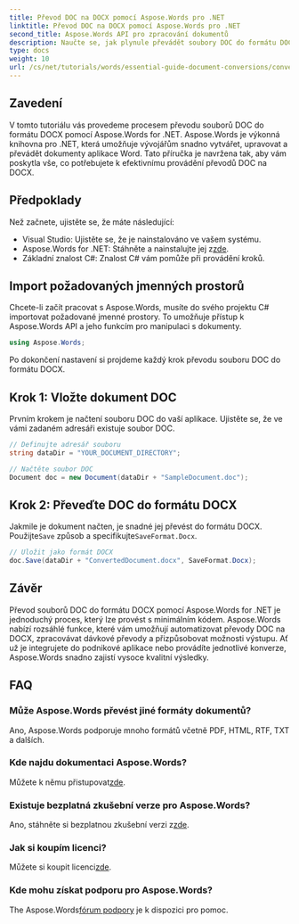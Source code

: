 ```yaml
---
title: Převod DOC na DOCX pomocí Aspose.Words pro .NET
linktitle: Převod DOC na DOCX pomocí Aspose.Words pro .NET
second_title: Aspose.Words API pro zpracování dokumentů
description: Naučte se, jak plynule převádět soubory DOC do formátu DOCX pomocí Aspose.Words for .NET. Náš podrobný průvodce pokrývá předpoklady, příklady kódu a pokročilé možnosti.
type: docs
weight: 10
url: /cs/net/tutorials/words/essential-guide-document-conversions/convert-doc-to-docx/
---
```

## Zavedení

V tomto tutoriálu vás provedeme procesem převodu souborů DOC do formátu DOCX pomocí Aspose.Words for .NET. Aspose.Words je výkonná knihovna pro .NET, která umožňuje vývojářům snadno vytvářet, upravovat a převádět dokumenty aplikace Word. Tato příručka je navržena tak, aby vám poskytla vše, co potřebujete k efektivnímu provádění převodů DOC na DOCX.

## Předpoklady

Než začnete, ujistěte se, že máte následující:
- Visual Studio: Ujistěte se, že je nainstalováno ve vašem systému.
-  Aspose.Words for .NET: Stáhněte a nainstalujte jej z[zde](https://releases.aspose.com/words/net/).
- Základní znalost C#: Znalost C# vám pomůže při provádění kroků.

## Import požadovaných jmenných prostorů

Chcete-li začít pracovat s Aspose.Words, musíte do svého projektu C# importovat požadované jmenné prostory. To umožňuje přístup k Aspose.Words API a jeho funkcím pro manipulaci s dokumenty.

```csharp
using Aspose.Words;
```

Po dokončení nastavení si projdeme každý krok převodu souboru DOC do formátu DOCX.

## Krok 1: Vložte dokument DOC

Prvním krokem je načtení souboru DOC do vaší aplikace. Ujistěte se, že ve vámi zadaném adresáři existuje soubor DOC.

```csharp
// Definujte adresář souboru
string dataDir = "YOUR_DOCUMENT_DIRECTORY";

// Načtěte soubor DOC
Document doc = new Document(dataDir + "SampleDocument.doc");
```

## Krok 2: Převeďte DOC do formátu DOCX

 Jakmile je dokument načten, je snadné jej převést do formátu DOCX. Použijte`Save` způsob a specifikujte`SaveFormat.Docx`.

```csharp
// Uložit jako formát DOCX
doc.Save(dataDir + "ConvertedDocument.docx", SaveFormat.Docx);
```

## Závěr

Převod souborů DOC do formátu DOCX pomocí Aspose.Words for .NET je jednoduchý proces, který lze provést s minimálním kódem. Aspose.Words nabízí rozsáhlé funkce, které vám umožňují automatizovat převody DOC na DOCX, zpracovávat dávkové převody a přizpůsobovat možnosti výstupu. Ať už je integrujete do podnikové aplikace nebo provádíte jednotlivé konverze, Aspose.Words snadno zajistí vysoce kvalitní výsledky.

## FAQ

### Může Aspose.Words převést jiné formáty dokumentů?
Ano, Aspose.Words podporuje mnoho formátů včetně PDF, HTML, RTF, TXT a dalších.

### Kde najdu dokumentaci Aspose.Words?
 Můžete k němu přistupovat[zde](https://reference.aspose.com/words/net/).

### Existuje bezplatná zkušební verze pro Aspose.Words?
 Ano, stáhněte si bezplatnou zkušební verzi z[zde](https://releases.aspose.com/).

### Jak si koupím licenci?
 Můžete si koupit licenci[zde](https://purchase.conholdate.com/buy).

### Kde mohu získat podporu pro Aspose.Words?
 The Aspose.Words[fórum podpory](https://forum.aspose.com/c/words/8) je k dispozici pro pomoc.


